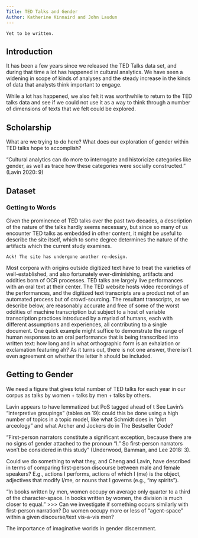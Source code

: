 ```yaml
---
Title: TED Talks and Gender
Author: Katherine Kinnaird and John Laudun
---
```


```{Abstract} 
Yet to be written.
```

## Introduction

It has been a few years since we released the TED Talks data set, and during that time a lot has happened in cultural analytics. We have seen a widening in scope of kinds of analyses and the steady increase in the kinds of data that analysts think important to engage. 

While a lot has happened, we also felt it was worthwhile to return to the TED talks data and see if we could not use it as a way to think through a number of dimensions of texts that we felt could be explored.

## Scholarship

What are we trying to do here? What does our exploration of gender within TED talks hope to accomplish?

“Cultural analytics can do more to interrogate and historicize categories like gender, as well as trace how these categories were socially constructed.” (Lavin 2020: 9)


## Dataset

### Getting to Words

Given the prominence of TED talks over the past two decades, a description of the nature of the talks hardly seems necessary, but since so many of us encounter TED talks as embedded in other content, it might be useful to describe the site itself, which to some degree determines the nature of the artifacts which the current study examines.

```{warning}
Ack! The site has undergone another re-design.
```

Most corpora with origins outside digitized text have to treat the varieties of well-established, and also fortunately ever-diminishing, artifacts and oddities born of OCR processes. TED talks are largely live performances with an oral text at their center. The TED website hosts video recordings of the performances, and the digitized text transcripts are a product not of an automated process but of crowd-sourcing. The resultant transcripts, as we describe below, are reasonably accurate and free of some of the worst oddities of machine transcription but subject to a host of variable transcription practices introduced by a myriad of humans, each with different assumptions and experiences, all contributing to a single document. One quick example might suffice to demonstrate the range of human responses to an oral performance that is being transcribed into written text: how long and in what orthographic form is an exhalation or exclamation featuring ah? As it turns out, there is not one answer, there isn’t even agreement on whether the letter h should be included. 

## Getting to Gender

We need a figure that gives total number of TED talks for each year in our corpus as talks by women + talks by men + talks by others.

Lavin appears to have lemmatized but PoS tagged ahead of t
See Lavin’s “interpretive groupings” (tables on 19): could this be done using a high number of topics in a topic model, like what Schmidt does in “plot arceology” and what Archer and Jockers do in The Bestseller Code?

“First-person narrators constitute a significant exception, because there are no signs of gender attached to the pronoun “I.” So first-person narrators won’t be considered in this study” (Underwood, Bamman, and Lee 2018: 3). 

Could we do something to what they, and Cheng and Lavin, have described in terms of comparing first-person discourse between male and female speakers? E.g., actions I performs, actions of which I (me) is the object, adjectives that modify I/me, or nouns that I governs (e.g., “my spirits”).

“In books written by men, women occupy on average only quarter to a third of the character-space. In books written by women, the division is much closer to equal.” >>> Can we investigate if something occurs similarly with first-person narration? Do women occupy more or less of “agent-space” within a given discourse/text vis-a-vis men?

The importance of imaginative worlds in gender discernment.
